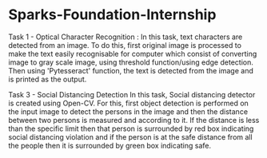 # Sparks-Foundation-Internship
Task 1 - Optical Character Recognition :
      In this task, text characters are detected from an image.
      To do this, first original image is processed to make the text easily recognisable for computer which consist of converting image to gray scale image, using threshold function/using edge detection.
      Then using 'Pytesseract' function, the text is detected from the image and is printed as the output.

Task 3 - Social Distancing Detection
       In this task, Social distancing detector is created using Open-CV. For this, first object detection is performed on the input image to detect the persons in the image and then the distance between two persons is measured and according to it. If the distance is less than the specific limit then that person is surrounded by red box indicating social distancing violation and if the person is at the safe distance from all the people then it is surrounded by green box indicating safe. 

